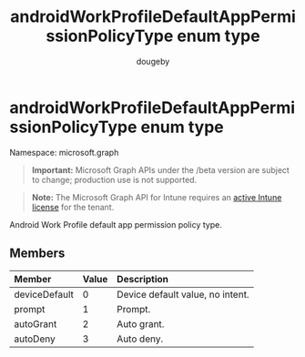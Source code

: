 ﻿---
title: "androidWorkProfileDefaultAppPermissionPolicyType enum type"
description: "Android Work Profile default app permission policy type."
author: "dougeby"
localization_priority: Normal
ms.prod: "intune"
doc_type: enumPageType
---

# androidWorkProfileDefaultAppPermissionPolicyType enum type

Namespace: microsoft.graph

> **Important:** Microsoft Graph APIs under the /beta version are subject to change; production use is not supported.

> **Note:** The Microsoft Graph API for Intune requires an [active Intune license](https://go.microsoft.com/fwlink/?linkid=839381) for the tenant.

Android Work Profile default app permission policy type.

## Members

| Member        | Value | Description                      |
| :------------ | :---- | :------------------------------- |
| deviceDefault | 0     | Device default value, no intent. |
| prompt        | 1     | Prompt.                          |
| autoGrant     | 2     | Auto grant.                      |
| autoDeny      | 3     | Auto deny.                       |
